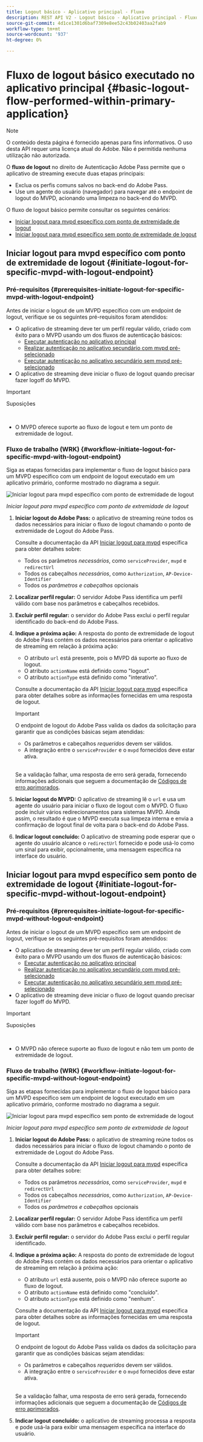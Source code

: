 ```yaml
---
title: Logout básico - Aplicativo principal - Fluxo
description: REST API V2 - Logout básico - Aplicativo principal - Fluxo
source-git-commit: 4d1ce1301d6baf7309e8ee52c43b02403aa2fab9
workflow-type: tm+mt
source-wordcount: '937'
ht-degree: 0%

---
```



# Fluxo de logout básico executado no aplicativo principal {#basic-logout-flow-performed-within-primary-application}

>[!NOTE]
>
> O conteúdo desta página é fornecido apenas para fins informativos. O uso desta API requer uma licença atual do Adobe. Não é permitida nenhuma utilização não autorizada.

O **fluxo de logout** no direito de Autenticação Adobe Pass permite que o aplicativo de streaming execute duas etapas principais:

* Exclua os perfis comuns salvos no back-end do Adobe Pass.
* Use um agente do usuário (navegador) para navegar até o endpoint de logout do MVPD, acionando uma limpeza no back-end do MVPD.

O fluxo de logout básico permite consultar os seguintes cenários:

* [Iniciar logout para mvpd específico com ponto de extremidade de logout](#initiate-logout-for-specific-mvpd-with-logout-endpoint)
* [Iniciar logout para mvpd específico sem ponto de extremidade de logout](#initiate-logout-for-specific-mvpd-without-logout-endpoint)

## Iniciar logout para mvpd específico com ponto de extremidade de logout {#initiate-logout-for-specific-mvpd-with-logout-endpoint}

### Pré-requisitos {#prerequisites-initiate-logout-for-specific-mvpd-with-logout-endpoint}

Antes de iniciar o logout de um MVPD específico com um endpoint de logout, verifique se os seguintes pré-requisitos foram atendidos:

* O aplicativo de streaming deve ter um perfil regular válido, criado com êxito para o MVPD usando um dos fluxos de autenticação básicos:
   * [Executar autenticação no aplicativo principal](../basic-flows/rest-api-v2-basic-authentication-primary-application-flow.md)
   * [Realizar autenticação no aplicativo secundário com mvpd pré-selecionado](../basic-flows/rest-api-v2-basic-authentication-secondary-application-flow.md)
   * [Executar autenticação no aplicativo secundário sem mvpd pré-selecionado](../basic-flows/rest-api-v2-basic-authentication-secondary-application-flow.md)
* O aplicativo de streaming deve iniciar o fluxo de logout quando precisar fazer logoff do MVPD.

>[!IMPORTANT]
>
> Suposições
>
> <br/>
> 
> * O MVPD oferece suporte ao fluxo de logout e tem um ponto de extremidade de logout.

### Fluxo de trabalho (WRK) {#workflow-initiate-logout-for-specific-mvpd-with-logout-endpoint}

Siga as etapas fornecidas para implementar o fluxo de logout básico para um MVPD específico com um endpoint de logout executado em um aplicativo primário, conforme mostrado no diagrama a seguir.

![Iniciar logout para mvpd específico com ponto de extremidade de logout](../../../assets/rest-api-v2/flows/basic-flows/rest-api-v2-initiate-logout-within-primary-application-for-specific-mvpd-with-logout-endpoint.png)

*Iniciar logout para mvpd específico com ponto de extremidade de logout*

1. **Iniciar logout do Adobe Pass:** o aplicativo de streaming reúne todos os dados necessários para iniciar o fluxo de logout chamando o ponto de extremidade de Logout do Adobe Pass.

   Consulte a documentação da API [Iniciar logout para mvpd](../../apis/logout-apis/rest-api-v2-logout-apis-initiate-logout-for-specific-mvpd.md) específica para obter detalhes sobre:
   * Todos os parâmetros _necessários_, como `serviceProvider`, `mvpd` e `redirectUrl`
   * Todos os cabeçalhos _necessários_, como `Authorization`, `AP-Device-Identifier`
   * Todos os _parâmetros e cabeçalhos_ opcionais

1. **Localizar perfil regular:** O servidor Adobe Pass identifica um perfil válido com base nos parâmetros e cabeçalhos recebidos.

1. **Excluir perfil regular:** o servidor do Adobe Pass exclui o perfil regular identificado do back-end do Adobe Pass.

1. **Indique a próxima ação:** A resposta do ponto de extremidade de logout do Adobe Pass contém os dados necessários para orientar o aplicativo de streaming em relação à próxima ação:
   * O atributo `url` está presente, pois o MVPD dá suporte ao fluxo de logout.
   * O atributo `actionName` está definido como &quot;logout&quot;.
   * O atributo `actionType` está definido como &quot;interativo&quot;.

   Consulte a documentação da API [Iniciar logout para mvpd](../../apis/logout-apis/rest-api-v2-logout-apis-initiate-logout-for-specific-mvpd.md) específica para obter detalhes sobre as informações fornecidas em uma resposta de logout.

   >[!IMPORTANT]
   >
   > O endpoint de logout do Adobe Pass valida os dados da solicitação para garantir que as condições básicas sejam atendidas:
   >
   > * Os parâmetros e cabeçalhos _requeridos_ devem ser válidos.
   > * A integração entre o `serviceProvider` e o `mvpd` fornecidos deve estar ativa.
   >
   > <br/>
   > 
   > Se a validação falhar, uma resposta de erro será gerada, fornecendo informações adicionais que seguem a documentação de [Códigos de erro aprimorados](../../../enhanced-error-codes.md).

1. **Iniciar logout do MVPD:** O aplicativo de streaming lê o `url` e usa um agente do usuário para iniciar o fluxo de logout com o MVPD. O fluxo pode incluir vários redirecionamentos para sistemas MVPD. Ainda assim, o resultado é que o MVPD executa sua limpeza interna e envia a confirmação de logout final de volta para o back-end do Adobe Pass.

1. **Indicar logout concluído:** O aplicativo de streaming pode esperar que o agente do usuário alcance o `redirectUrl` fornecido e pode usá-lo como um sinal para exibir, opcionalmente, uma mensagem específica na interface do usuário.

## Iniciar logout para mvpd específico sem ponto de extremidade de logout {#initiate-logout-for-specific-mvpd-without-logout-endpoint}

### Pré-requisitos {#prerequisites-initiate-logout-for-specific-mvpd-without-logout-endpoint}

Antes de iniciar o logout de um MVPD específico sem um endpoint de logout, verifique se os seguintes pré-requisitos foram atendidos:

* O aplicativo de streaming deve ter um perfil regular válido, criado com êxito para o MVPD usando um dos fluxos de autenticação básicos:
   * [Executar autenticação no aplicativo principal](../basic-flows/rest-api-v2-basic-authentication-primary-application-flow.md)
   * [Realizar autenticação no aplicativo secundário com mvpd pré-selecionado](../basic-flows/rest-api-v2-basic-authentication-secondary-application-flow.md)
   * [Executar autenticação no aplicativo secundário sem mvpd pré-selecionado](../basic-flows/rest-api-v2-basic-authentication-secondary-application-flow.md)
* O aplicativo de streaming deve iniciar o fluxo de logout quando precisar fazer logoff do MVPD.

>[!IMPORTANT]
>
> Suposições
>
> <br/>
> 
> * O MVPD não oferece suporte ao fluxo de logout e não tem um ponto de extremidade de logout.

### Fluxo de trabalho (WRK) {#workflow-initiate-logout-for-specific-mvpd-without-logout-endpoint}

Siga as etapas fornecidas para implementar o fluxo de logout básico para um MVPD específico sem um endpoint de logout executado em um aplicativo primário, conforme mostrado no diagrama a seguir.

![Iniciar logout para mvpd específico sem ponto de extremidade de logout](../../../assets/rest-api-v2/flows/basic-flows/rest-api-v2-initiate-logout-within-primary-application-for-specific-mvpd-without-logout-endpoint.png)

*Iniciar logout para mvpd específico sem ponto de extremidade de logout*

1. **Iniciar logout do Adobe Pass:** o aplicativo de streaming reúne todos os dados necessários para iniciar o fluxo de logout chamando o ponto de extremidade de Logout do Adobe Pass.

   Consulte a documentação da API [Iniciar logout para mvpd](../../apis/logout-apis/rest-api-v2-logout-apis-initiate-logout-for-specific-mvpd.md) específica para obter detalhes sobre:
   * Todos os parâmetros _necessários_, como `serviceProvider`, `mvpd` e `redirectUrl`
   * Todos os cabeçalhos _necessários_, como `Authorization`, `AP-Device-Identifier`
   * Todos os _parâmetros e cabeçalhos_ opcionais

1. **Localizar perfil regular:** O servidor Adobe Pass identifica um perfil válido com base nos parâmetros e cabeçalhos recebidos.

1. **Excluir perfil regular:** o servidor do Adobe Pass exclui o perfil regular identificado.

1. **Indique a próxima ação:** A resposta do ponto de extremidade de logout do Adobe Pass contém os dados necessários para orientar o aplicativo de streaming em relação à próxima ação:
   * O atributo `url` está ausente, pois o MVPD não oferece suporte ao fluxo de logout.
   * O atributo `actionName` está definido como &quot;concluído&quot;.
   * O atributo `actionType` está definido como &quot;nenhum&quot;.

   Consulte a documentação da API [Iniciar logout para mvpd](../../apis/logout-apis/rest-api-v2-logout-apis-initiate-logout-for-specific-mvpd.md) específica para obter detalhes sobre as informações fornecidas em uma resposta de logout.

   >[!IMPORTANT]
   >
   > O endpoint de logout do Adobe Pass valida os dados da solicitação para garantir que as condições básicas sejam atendidas:
   >
   > * Os parâmetros e cabeçalhos _requeridos_ devem ser válidos.
   > * A integração entre o `serviceProvider` e o `mvpd` fornecidos deve estar ativa.
   >
   > <br/>
   > 
   > Se a validação falhar, uma resposta de erro será gerada, fornecendo informações adicionais que seguem a documentação de [Códigos de erro aprimorados](../../../enhanced-error-codes.md).

1. **Indicar logout concluído:** o aplicativo de streaming processa a resposta e pode usá-la para exibir uma mensagem específica na interface do usuário.
